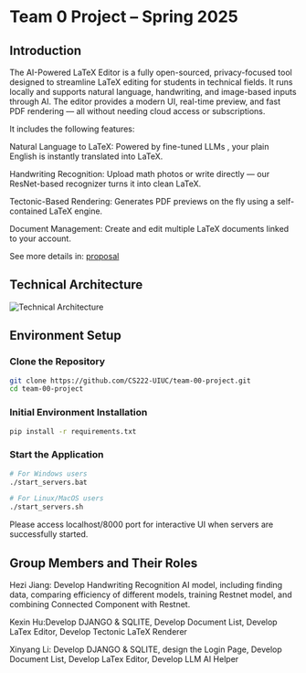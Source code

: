 # Team 0 Project – Spring 2025

## Introduction

The AI-Powered LaTeX Editor is a fully open-sourced, privacy-focused tool designed to streamline LaTeX editing for students in technical fields. It runs locally and supports natural language, handwriting, and image-based inputs through AI. The editor provides a modern UI, real-time preview, and fast PDF rendering — all without needing cloud access or subscriptions.

It includes the following features:

Natural Language to LaTeX: Powered by fine-tuned LLMs , your plain English is instantly translated into LaTeX.

Handwriting Recognition: Upload math photos or write directly — our ResNet-based recognizer turns it into clean LaTeX.

Tectonic-Based Rendering: Generates PDF previews on the fly using a self-contained LaTeX engine.

Document Management: Create and edit multiple LaTeX documents linked to your account.

See more details in: [proposal](https://docs.google.com/document/d/1Ipx34Mwvf48kuJAU6oV9qhhJl3--2rnNl3wdk8bEcwY/edit?tab=t.0#heading=h.qougbnz1fcec)

## Technical Architecture

![Technical Architecture](https://github.com/user-attachments/assets/c52569b5-3924-49cc-818f-13c505c43c45)

## Environment Setup

### Clone the Repository

```bash
git clone https://github.com/CS222-UIUC/team-00-project.git
cd team-00-project
```

### Initial Environment Installation

```bash
pip install -r requirements.txt
```

### Start the Application

```bash
# For Windows users
./start_servers.bat

# For Linux/MacOS users
./start_servers.sh
```
Please access localhost/8000 port for interactive UI when servers are successfully started.

## Group Members and Their Roles

Hezi Jiang: Develop Handwriting Recognition AI model, including finding data, comparing efficiency of different models, training Restnet model, and combining Connected Component with Restnet.

Kexin Hu:Develop DJANGO & SQLITE, Develop Document List, Develop LaTex Editor, Develop Tectonic LaTeX Renderer

Xinyang Li: Develop DJANGO & SQLITE, design the Login Page, Develop Document List, Develop LaTex Editor, Develop LLM AI Helper
